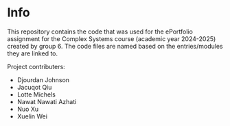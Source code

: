 # Info

This repository contains the code that was used for the ePortfolio assignment for the Complex Systems course (academic year 2024-2025) created by group 6. The code files are named based on the entries/modules they are linked to.

Project contributers:
* Djourdan Johnson
* Jacuqot Qiu
* Lotte Michels
* Nawat Nawati Azhati
* Nuo Xu
* Xuelin Wei


